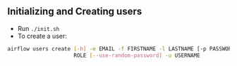 ## Initializing and Creating users
* Run `./init.sh`
* To create a user:
```sh
airflow users create [-h] -e EMAIL -f FIRSTNAME -l LASTNAME [-p PASSWORD] -r
                     ROLE [--use-random-password] -u USERNAME
```
